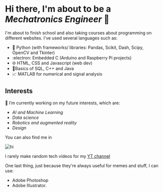 # Hi there, I'm about to be a _Mechatronics Engineer_ :jack_o_lantern:

I'm about to finish school and also taking courses about programming on different websites. I've used several languages such as:
* 🤖 Python (with frameworks/ libraries: Pandas, Scikit, Dash, Scipy, OpenCV and Tkinter)
* :electron: Embedded C (Arduino and Raspberry Pi projects)
* :globe_with_meridians: HTML, CSS and Javascript (web dev)
* 🔐Basics of SQL, C++ and Java
* :chart_with_upwards_trend: MATLAB for numerical and signal analysis

## Interests
🔭 I’m currently working on my future interests, which are:
* _AI and Machine Learning_
* _Data science_
* _Robotics and augmented reality_
* _Design_

You can also find me in

![hi]()


[linkedin]: https://www.linkedin.com/in/gerardo-navalles-aa2599203/

I rarely make random tech videos for my [YT channel](https://www.youtube.com/channel/UCtYj0Ynyf3R3MOAxOC6Mzxg)

One last thing, just because they're always useful for memes and stuff, I can use:
* Adobe Photoshop
* Adobe Illustrator.


<!--
**areg-pi/areg-pi** is a ✨ _special_ ✨ repository because its `README.md` (this file) appears on your GitHub profile.

Here are some ideas to get you started:

- 🔭 I’m currently working on ...
- 🌱 I’m currently learning ...
- 👯 I’m looking to collaborate on ...
- 🤔 I’m looking for help with ...
- 💬 Ask me about ...
- 📫 How to reach me: ...
- 😄 Pronouns: ...
- ⚡ Fun fact: ...
-->
